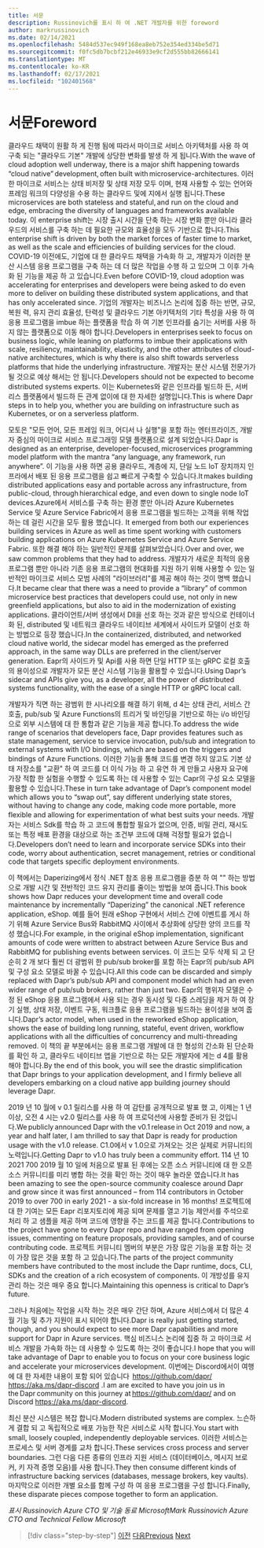 ```yaml
---
title: 서문
description: Russinovich를 표시 하 여 .NET 개발자를 위한 foreword
author: markrussinovich
ms.date: 02/14/2021
ms.openlocfilehash: 5484d537ec949f168ea8eb752e354ed334be5d71
ms.sourcegitcommit: f0fc5db7bcbf212e46933e9cf2d555bb82666141
ms.translationtype: MT
ms.contentlocale: ko-KR
ms.lasthandoff: 02/17/2021
ms.locfileid: "102401568"
---
```

# <a name="foreword"></a><span data-ttu-id="199a4-103">서문</span><span class="sxs-lookup"><span data-stu-id="199a4-103">Foreword</span></span>

<span data-ttu-id="199a4-104">클라우드 채택이 원활 하 게 진행 됨에 따라서 마이크로 서비스 아키텍처를 사용 하 여 구축 되는 "클라우드 기본" 개발에 상당한 변화를 발생 하 게 됩니다.</span><span class="sxs-lookup"><span data-stu-id="199a4-104">With the wave of cloud adoption well underway, there is a major shift happening towards “cloud native” development, often built with microservice-architectures.</span></span> <span data-ttu-id="199a4-105">이러한 마이크로 서비스는 상태 비저장 및 상태 저장 모두 이며, 현재 사용할 수 있는 언어와 프레임 워크의 다양성을 수용 하는 클라우드 및에 지에서 실행 됩니다.</span><span class="sxs-lookup"><span data-stu-id="199a4-105">These microservices are both stateless and stateful, and run on the cloud and edge, embracing the diversity of languages and frameworks available today.</span></span> <span data-ttu-id="199a4-106">이 enterprise shift는 시장 출시 시간을 단축 하는 시장 변화 뿐만 아니라 클라우드의 서비스를 구축 하는 데 필요한 규모와 효율성을 모두 기반으로 합니다.</span><span class="sxs-lookup"><span data-stu-id="199a4-106">This enterprise shift is driven by both the market forces of faster time to market, as well as the scale and efficiencies of building services for the cloud.</span></span> <span data-ttu-id="199a4-107">COVID-19 이전에도, 기업에 대 한 클라우드 채택을 가속화 하 고, 개발자가 이러한 분산 시스템 응용 프로그램을 구축 하는 데 더 많은 작업을 수행 하 고 있으며 그 이후 가속화 된 기능을 제공 하 고 있습니다.</span><span class="sxs-lookup"><span data-stu-id="199a4-107">Even before COVID-19, cloud adoption was accelerating for enterprises and developers were being asked to do even more to deliver on building these distributed system applications, and that has only accelerated since.</span></span> <span data-ttu-id="199a4-108">기업의 개발자는 비즈니스 논리에 집중 하는 반면, 규모, 복원 력, 유지 관리 효율성, 탄력성 및 클라우드 기본 아키텍처의 기타 특성을 사용 하 여 응용 프로그램을 imbue 하는 플랫폼을 학습 하 여 기본 인프라를 숨기는 서버를 사용 하지 않는 플랫폼으로 이동 해야 합니다.</span><span class="sxs-lookup"><span data-stu-id="199a4-108">Developers in enterprises seek to focus on business logic, while leaning on platforms to imbue their applications with scale, resiliency, maintainability, elasticity, and the other attributes of cloud-native architectures, which is why there is also shift towards serverless platforms that hide the underlying infrastructure.</span></span> <span data-ttu-id="199a4-109">개발자는 분산 시스템 전문가가 될 것으로 예상 해서는 안 됩니다.</span><span class="sxs-lookup"><span data-stu-id="199a4-109">Developers should not be expected to become distributed systems experts.</span></span> <span data-ttu-id="199a4-110">이는 Kubernetes와 같은 인프라를 빌드하 든, 서버 리스 플랫폼에서 빌드하 든 관계 없이에 대 한 자세한 설명입니다.</span><span class="sxs-lookup"><span data-stu-id="199a4-110">This is where Dapr steps in to help you, whether you are building on infrastructure such as Kubernetes, or on a serverless platform.</span></span>

<span data-ttu-id="199a4-111">모토은 "모든 언어, 모든 프레임 워크, 어디서 나 실행"을 포함 하는 엔터프라이즈, 개발자 중심의 마이크로 서비스 프로그래밍 모델 플랫폼으로 설계 되었습니다.</span><span class="sxs-lookup"><span data-stu-id="199a4-111">Dapr is designed as an enterprise, developer-focused, microservices programming model platform with the mantra “any language, any framework, run anywhere”.</span></span> <span data-ttu-id="199a4-112">이 기능을 사용 하면 공용 클라우드, 계층에 지, 단일 노드 IoT 장치까지 인프라에서 배포 된 응용 프로그램을 쉽고 빠르게 구축할 수 있습니다.</span><span class="sxs-lookup"><span data-stu-id="199a4-112">It makes building distributed applications easy and portable across any infrastructure, from public-cloud, through hierarchical edge, and even down to single node IoT devices.</span></span><span data-ttu-id="199a4-113">Azure에서 서비스를 구축 하는 환경 뿐만 아니라 Azure Kubernetes Service 및 Azure Service Fabric에서 응용 프로그램을 빌드하는 고객을 위해 작업 하는 데 걸린 시간을 모두 활용 했습니다.</span><span class="sxs-lookup"><span data-stu-id="199a4-113">  It emerged from both our experiences building services in Azure as well as time spent working with customers building applications on Azure Kubernetes Service and Azure Service Fabric.</span></span> <span data-ttu-id="199a4-114">또한 해결 해야 하는 일반적인 문제를 살펴보았습니다.</span><span class="sxs-lookup"><span data-stu-id="199a4-114">Over and over, we saw common problems that they had to address.</span></span> <span data-ttu-id="199a4-115">개발자가 새로운 최적의 응용 프로그램 뿐만 아니라 기존 응용 프로그램의 현대화를 지원 하기 위해 사용할 수 있는 일반적인 마이크로 서비스 모범 사례의 "라이브러리"를 제공 해야 하는 것이 명백 했습니다.</span><span class="sxs-lookup"><span data-stu-id="199a4-115">It became clear that there was a need to provide a “library” of common microservice best practices that developers could use, not only in new greenfield applications, but also to aid in the modernization of existing applications.</span></span> <span data-ttu-id="199a4-116">클라이언트/서버 생성에서 Dll을 선호 하는 것과 같은 방식으로 컨테이너 화 된, distributed 및 네트워크 클라우드 네이티브 세계에서 사이드카 모델이 선호 하는 방법으로 등장 했습니다.</span><span class="sxs-lookup"><span data-stu-id="199a4-116">In the containerized, distributed, and networked cloud native world, the sidecar model has emerged as the preferred approach, in the same way DLLs are preferred in the client/server generation.</span></span> <span data-ttu-id="199a4-117">Eapr의 사이드카 및 Api를 사용 하면 단일 HTTP 또는 gRPC 로컬 호출의 용이성으로 개발자가 모든 분산 시스템 기능을 활용할 수 있습니다.</span><span class="sxs-lookup"><span data-stu-id="199a4-117">Using Dapr’s sidecar and APIs give you, as a developer, all the power of distributed systems functionality, with the ease of a single HTTP or gRPC local call.</span></span>

<span data-ttu-id="199a4-118">개발자가 직면 하는 광범위 한 시나리오를 해결 하기 위해, d 4는 상태 관리, 서비스 간 호출, pub/sub 및 Azure Functions의 트리거 및 바인딩을 기반으로 하는 i/o 바인딩으로 외부 시스템에 대 한 통합과 같은 기능을 제공 합니다.</span><span class="sxs-lookup"><span data-stu-id="199a4-118">To address the wide range of scenarios that developers face, Dapr provides features such as state management, service to service invocation, pub/sub and integration to external systems with I/O bindings, which are based on the triggers and bindings of Azure Functions.</span></span> <span data-ttu-id="199a4-119">이러한 기능을 통해 코드를 변경 하지 않고도 기본 상태 저장소를 "교환" 하 여 코드를 더 이식 가능 하 고 유연 하 게 만들고 사용자 요구에 가장 적합 한 실험을 수행할 수 있도록 하는 데 사용할 수 있는 Capr의 구성 요소 모델을 활용할 수 있습니다.</span><span class="sxs-lookup"><span data-stu-id="199a4-119">These in turn take advantage of Dapr’s component model which allows you to “swap out”, say different underlying state stores, without having to change any code, making code more portable, more flexible and allowing for experimentation of what best suits your needs.</span></span> <span data-ttu-id="199a4-120">개발자는 서비스 Sdk를 학습 하 고 코드에 통합할 필요가 없으며, 인증, 비밀 관리, 재시도 또는 특정 배포 환경을 대상으로 하는 조건부 코드에 대해 걱정할 필요가 없습니다.</span><span class="sxs-lookup"><span data-stu-id="199a4-120">Developers don’t need to learn and incorporate service SDKs into their code, worry about authentication, secret management, retries or conditional code that targets specific deployment environments.</span></span>

<span data-ttu-id="199a4-121">이 책에서는 Daperizing에서 정식 .NET 참조 응용 프로그램을 증분 하 여 "" 하는 방법으로 개발 시간 및 전반적인 코드 유지 관리를 줄이는 방법을 보여 줍니다.</span><span class="sxs-lookup"><span data-stu-id="199a4-121">This book shows how Dapr reduces your development time and overall code maintenance by incrementally “Daperizing” the canonical .NET reference application, eShop.</span></span> <span data-ttu-id="199a4-122">예를 들어 원래 eShop 구현에서 서비스 간에 이벤트를 게시 하기 위해 Azure Service Bus와 RabbitMQ 사이에서 추상화에 상당한 양의 코드를 작성 했습니다.</span><span class="sxs-lookup"><span data-stu-id="199a4-122">For example, in the original eShop implementation, significant amounts of code were written to abstract between Azure Service Bus and RabbitMQ for publishing events between services.</span></span> <span data-ttu-id="199a4-123">이 코드는 모두 삭제 되 고 단순히 2 개 보다 훨씬 더 광범위 한 pub/sub broker를 포함 하는 Eapr의 pub/sub API 및 구성 요소 모델로 바꿀 수 있습니다.</span><span class="sxs-lookup"><span data-stu-id="199a4-123">All this code can be discarded and simply replaced with Dapr’s pub/sub API and component model which had an even wider range of pub/sub brokers, rather than just two.</span></span> <span data-ttu-id="199a4-124">Eapr의 행위자 모델은 수정 된 eShop 응용 프로그램에서 사용 되는 경우 동시성 및 다중 스레딩을 제거 하 여 장기 실행, 상태 저장, 이벤트 구동, 워크플로 응용 프로그램을 빌드하는 용이성을 보여 줍니다.</span><span class="sxs-lookup"><span data-stu-id="199a4-124">Dapr’s actor model, when used in the reworked eShop application, shows the ease of building long running, stateful, event driven, workflow applications with all the difficulties of concurrency and multi-threading removed.</span></span> <span data-ttu-id="199a4-125">이 책의 끝 부분에서는 응용 프로그램 개발에 대 한 형성의 간소화 된 단순화를 확인 하 고, 클라우드 네이티브 앱을 기반으로 하는 모든 개발자에 게는 d 4를 활용 해야 합니다.</span><span class="sxs-lookup"><span data-stu-id="199a4-125">By the end of this book, you will see the drastic simplification that Dapr brings to your application development, and I firmly believe all developers embarking on a cloud native app building journey should leverage Dapr.</span></span>

<span data-ttu-id="199a4-126">2019 년 10 월에 v 0.1 릴리스를 사용 하 여 감탄를 공개적으로 발표 했 고, 이제는 1 년 이상, 오전 4 시는 v2.0 릴리스를 사용 하 여 프로덕션에 사용할 준비가 된 것입니다.</span><span class="sxs-lookup"><span data-stu-id="199a4-126">We publicly announced Dapr with the v0.1 release in Oct 2019 and now, a year and half later, I am thrilled to say that Dapr is ready for production usage with the v1.0 release.</span></span> <span data-ttu-id="199a4-127">C1.0에서 v 1.0으로 가져오는 것은 실제로 커뮤니티의 노력입니다.</span><span class="sxs-lookup"><span data-stu-id="199a4-127">Getting Dapr to v1.0 has truly been a community effort.</span></span> <span data-ttu-id="199a4-128">114 년 10 2021 700 2019 월 10 일에 처음으로 발표 된 후에는 오픈 소스 커뮤니티에 대 한 오픈 소스 커뮤니티를 미리 병합 하는 것을 확인 하는 것이 매우 놀라운 였습니다.</span><span class="sxs-lookup"><span data-stu-id="199a4-128">It has been amazing to see the open-source community coalesce around Dapr and grow since it was first announced – from 114 contributors in October 2019 to over 700 in early 2021 - a six-fold increase in 16 months!</span></span>  <span data-ttu-id="199a4-129">프로젝트에 대 한 기여는 모든 Eapr 리포지토리에 제공 되며 문제를 열고 기능 제안서를 주석으로 처리 하 고 샘플을 제공 하며 코드에 영향을 주는 코드를 제공 합니다.</span><span class="sxs-lookup"><span data-stu-id="199a4-129">Contributions to the project have gone to every Dapr repo and have ranged from opening issues, commenting on feature proposals, providing samples, and of course contributing code.</span></span> <span data-ttu-id="199a4-130">프로젝트 커뮤니티 멤버의 부분은 가장 많은 기능을 포함 하는 것이 가장 많은 것을 포함 하 고 있습니다.</span><span class="sxs-lookup"><span data-stu-id="199a4-130">The parts of the project community members have contributed to the most include the Dapr runtime, docs, CLI, SDKs and the creation of a rich ecosystem of components.</span></span> <span data-ttu-id="199a4-131">이 개방성를 유지 관리 하는 것은 매우 중요 합니다.</span><span class="sxs-lookup"><span data-stu-id="199a4-131">Maintaining this openness is critical to Dapr’s future.</span></span>

<span data-ttu-id="199a4-132">그러나 처음에는 작업을 시작 하는 것은 매우 간단 하며, Azure 서비스에서 더 많은 4 월 기능 및 추가 지원이 표시 되어야 합니다.</span><span class="sxs-lookup"><span data-stu-id="199a4-132">Dapr is really just getting started, though, and you should expect to see more Dapr capabilities and more support for Dapr in Azure services.</span></span> <span data-ttu-id="199a4-133">핵심 비즈니스 논리에 집중 하 고 마이크로 서비스 개발을 가속화 하는 데 사용할 수 있도록 하는 것이 좋습니다.</span><span class="sxs-lookup"><span data-stu-id="199a4-133">I hope that you will take advantage of Dapr to enable you to focus on your core business logic and accelerate your microservices development.</span></span> <span data-ttu-id="199a4-134">이번에는 Discord에서이 여행에 대 한 자세한 내용이 포함 되어 있습니다  <https://github.com/dapr/> <https://aka.ms/dapr-discord> .</span><span class="sxs-lookup"><span data-stu-id="199a4-134">I am are excited to have you join us in the Dapr community on this journey at <https://github.com/dapr/> and on Discord <https://aka.ms/dapr-discord>.</span></span>

<span data-ttu-id="199a4-135">최신 분산 시스템은 복잡 합니다.</span><span class="sxs-lookup"><span data-stu-id="199a4-135">Modern distributed systems are complex.</span></span> <span data-ttu-id="199a4-136">느슨하게 결합 되 고 독립적으로 배포 가능한 작은 서비스로 시작 합니다.</span><span class="sxs-lookup"><span data-stu-id="199a4-136">You start with small, loosely coupled, independently deployable services.</span></span> <span data-ttu-id="199a4-137">이러한 서비스는 프로세스 및 서버 경계를 교차 합니다.</span><span class="sxs-lookup"><span data-stu-id="199a4-137">These services cross process and server boundaries.</span></span> <span data-ttu-id="199a4-138">그런 다음 다른 종류의 인프라 지원 서비스 (데이터베이스, 메시지 브로커, 키 자격 증명 모음)를 사용 합니다.</span><span class="sxs-lookup"><span data-stu-id="199a4-138">They then consume different kinds of infrastructure backing services (databases, message brokers, key vaults).</span></span> <span data-ttu-id="199a4-139">마지막으로 이러한 개별 요소를 함께 구성 하 여 응용 프로그램을 구성 합니다.</span><span class="sxs-lookup"><span data-stu-id="199a4-139">Finally, these disparate pieces compose together to form an application.</span></span>

<span data-ttu-id="199a4-140">*표시 Russinovich* 
 *Azure CTO 및 기술 동료* 
 *Microsoft*</span><span class="sxs-lookup"><span data-stu-id="199a4-140">*Mark Russinovich*
*Azure CTO and Technical Fellow*
*Microsoft*</span></span>

> [!div class="step-by-step"]
> <span data-ttu-id="199a4-141">[이전](index.md)
> [다음](the-world-is-distributed.md)</span><span class="sxs-lookup"><span data-stu-id="199a4-141">[Previous](index.md)
[Next](the-world-is-distributed.md)</span></span>
